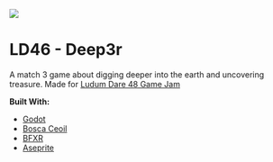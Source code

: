 ![](https://static.jam.host/raw/135/3/z/3cdbd.png)
# LD46 - Deep3r
A match 3 game about digging deeper into the earth and uncovering treasure. Made for [Ludum Dare 48 Game Jam](https://ldjam.com/events/ludum-dare/48/deep3r)

**Built With:**
* [Godot](https://godotengine.org/)
* [Bosca Ceoil](http://boscaceoil.net/)
* [BFXR](http://www.bfxr.net/)
* [Aseprite](https://www.aseprite.org/)
